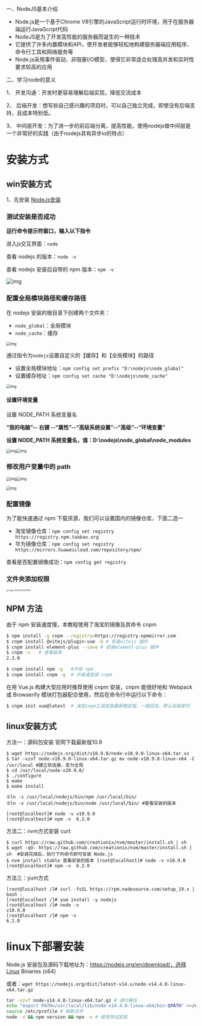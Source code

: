 一、NodeJS基本介绍

- Node.js是一个基于Chrome V8引擎的JavaScript运行时环境，用于在服务器端运行JavaScript代码
- NodeJS是为了开发高性能的服务器而诞生的一种技术
- 它提供了许多内置模块和API，使开发者能够轻松地构建服务器端应用程序、命令行工具和网络服务等
- Node.js采用事件驱动、非阻塞I/O模型，使得它非常适合处理高并发和实时性要求较高的应用

二、学习node的意义

 1、 开发沟通：开发时更容易理解后端实现，降低交流成本

 2、 后端开发：想写些自己感兴趣的项目时，可以自己独立完成，即使没有后端支持，且成本特别低。

 3、 中间层开发：为了进一步的前后端分离，提高性能，使用nodejs做中间层是一个非常好的实践（由于nodejs具有异步io的特点）

# 安装方式

## win安装方式

1、先安装 [NodeJs安装](https://nodejs.org/en)

### 测试安装是否成功

**运行命令提示符窗口，输入以下指令**

进入js交互界面：`node`

查看 nodejs 的版本：`node -v`

查看 nodejs 安装后自带的 npm 版本：`npm -v`

![img](./assets/1663041145706-e3c10a1a-4a42-4366-b34b-47799d13edf9.png)

### 配置全局模块路径和缓存路径

在 nodejs 安装的根目录下创建两个文件夹：

- `node_global`：全局模块
- `node_cache`：缓存

<img src="./assets/1663041145696-afd5e8a0-ef7a-40ab-b0f0-c6bad2224a75.png" alt="img" style="zoom: 67%;" />

通过指令为`nodejs`设置自定义的【缓存】和【全局模块】的路径 

- 设置全局模块地址：`npm config set prefix "D:\nodejs\node_global" `
- 设置缓存地址：`npm config set cache "D:\nodejs\node_cache"`

<img src="./assets/1663041145771-3f84a5a2-ed13-4f7c-b951-92d455dd05be.png" alt="img" style="zoom: 67%;" />

#### 设置环境变量

设置 NODE_PATH 系统变量名

**“我的电脑”-- 右键 --“属性”--“高级系统设置”--“高级”--“环境变量”**

**设置 NODE_PATH 系统变量名，值：D:\nodejs\node_global\node_modules**

<img src="./assets/1663041145913-f62ec352-bf8b-4974-b53c-f841d07a0b47.png" alt="img" style="zoom: 67%;" /><img src="./assets/1663041146216-638ebe7f-4497-4828-8acc-0a0bf5ab7be7.png" alt="img" style="zoom:67%;" />

### **修改用户变量中的 path**

<img src="./assets/1663041146276-826b7b8c-2863-4166-bfca-c455292138bd.png" alt="img" style="zoom: 67%;" /><img src="./assets/1663041146333-e7000ad6-7d8c-491e-ba57-19be54eff13e.png" alt="img" style="zoom: 67%;" />

<img src="./assets/1663041146555-799768e3-f69b-4f5c-8da9-a6478056cd76.png" alt="img" style="zoom:67%;" />

### 配置镜像

为了能快速通过 npm 下载资源，我们可以设置国内的镜像仓库，下面二选一

- 淘宝镜像仓库：`npm config set registry https://registry.npm.taobao.org`
- 华为镜像仓库：`npm config set registry https://mirrors.huaweicloud.com/repository/npm/`

查看是否配置镜像成功：`npm config get registry`



### 文件夹添加权限

<img src="./assets/image-20231023112028973.png" alt="image-20231023112028973" style="zoom:33%;" />

## NPM 方法

由于 npm 安装速度慢，本教程使用了淘宝的镜像及其命令 cnpm

```sh
$ npm install -g cnpm --registry=https://registry.npmmirror.com
$ cnpm install @vitejs/plugin-vue -D # 安装vitejs 插件
$ cnpm install element-plus --save # 安装element-plus 插件
$ cnpm -v	# 查看版本
2.3.0

$ cnpm install npm -g	#升级 npm
$ cnpm install cnpm -g	# 升级或安装 cnpm
```

在用 Vue.js 构建大型应用时推荐使用 cnpm 安装，cnpm 能很好地和 Webpack 或 Browserify 模块打包器配合使用，然后在命令行中运行以下命令：

```sh
$ cnpm init vue@latest	# 淘宝cnpm工具安装最新稳定版，一路回车，默认安装即可
```



## linux安装方式

方法一：源码包安装 官网下载最新版10.9 

```shell
$ wget https://nodejs.org/dist/v10.9.0/node-v10.9.0-linux-x64.tar.xz
$ tar -xzvf node-v10.9.0-linux-x64.tar.gz mv node-v10.9.0-linux-x64 -C  /usr/local #建立软连接，变为全局
$ cd /usr/local/node-v20.9.0/
$ ./configure
$ make
$ make install

①ln -s /usr/local/nodejs/bin/npm /usr/local/bin/     
②ln -s /usr/local/nodejs/bin/node /usr/local/bin/ #查看安装的版本 

[root@localhost]# node -v v10.9.0
[root@localhost]# npm -v  6.2.0
```

方法二：nvm方式安装 curl: 

```shell
$ curl https://raw.github.com/creationix/nvm/master/install.sh | sh  
$ wget -qO- https://raw.github.com/creationix/nvm/master/install.sh | sh  #安装完成后，执行下列命令即可安装 Node.js
$ nvm install stable 查看安装的版本 [root@localhost]# node -v v10.9.0
[root@localhost]# npm -v  6.2.0
```

 方法三：yum方式

```shell
[root@localhost /]# curl -fsSL https://rpm.nodesource.com/setup_19.x | bash -
[root@localhost /]# yum install -y nodejs
[root@localhost /]# node -v
v10.9.0
[root@localhost /]# npm -v
6.2.0
```



# linux下部署安装

Node.js 安装包及源码下载地址为：https://nodejs.org/en/download/，选择Linux Binaries (x64)

或者：`wget https://nodejs.org/dist/latest-v14.x/node-v14.4.0-linux-x64.tar.gz`

```sh
tar -xzvf node-v14.4.0-linux-x64.tar.gz # 进行解压
echo "export PATH=/usr/local/lib/node-v14.4.0-linux-x64/bin:$PATH" >>/etc/profile # 设置环境
source /etc/profile # 刷新文件
node -v && npm version && npx -v # 使用测试安装
```

